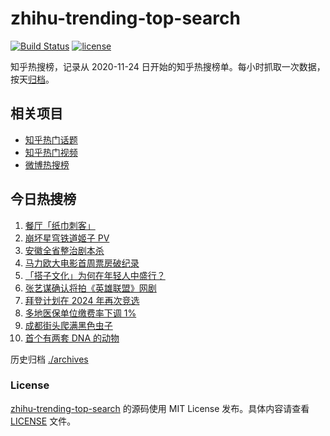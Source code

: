# zhihu-trending-top-search

[![Build Status](https://github.com/justjavac/zhihu-trending-top-search/workflows/ci/badge.svg?branch=main)](https://github.com/justjavac/zhihu-trending-top-search/actions)
[![license](https://img.shields.io/github/license/justjavac/zhihu-trending-top-search)](https://github.com/justjavac/zhihu-trending-top-search/blob/main/LICENSE)

知乎热搜榜，记录从 2020-11-24 日开始的知乎热搜榜单。每小时抓取一次数据，按天[归档](./archives)。

## 相关项目

- [知乎热门话题](https://github.com/justjavac/zhihu-trending-hot-questions)
- [知乎热门视频](https://github.com/justjavac/zhihu-trending-hot-video)
- [微博热搜榜](https://github.com/justjavac/weibo-trending-hot-search)

## 今日热搜榜

<!-- BEGIN -->
<!-- 最后更新时间 Tue Apr 11 2023 08:37:45 GMT+0800 (China Standard Time) -->

1. [餐厅「纸巾刺客」](https://www.zhihu.com/search?q=%E9%A4%90%E5%8E%85%E3%80%8C%E7%BA%B8%E5%B7%BE%E5%88%BA%E5%AE%A2%E3%80%8D)
1. [崩坏星穹铁道姬子 PV](https://www.zhihu.com/search?q=%E5%B4%A9%E5%9D%8F%E6%98%9F%E7%A9%B9%E9%93%81%E9%81%93%E5%A7%AC%E5%AD%90%20PV)
1. [安徽全省整治剧本杀](https://www.zhihu.com/search?q=%E5%AE%89%E5%BE%BD%E5%85%A8%E7%9C%81%E6%95%B4%E6%B2%BB%E5%89%A7%E6%9C%AC%E6%9D%80)
1. [马力欧大电影首周票房破纪录](https://www.zhihu.com/search?q=%E9%A9%AC%E5%8A%9B%E6%AC%A7%E5%A4%A7%E7%94%B5%E5%BD%B1%E9%A6%96%E5%91%A8%E7%A5%A8%E6%88%BF%E7%A0%B4%E7%BA%AA%E5%BD%95)
1. [「搭子文化」为何在年轻人中盛行？](https://www.zhihu.com/search?q=%E3%80%8C%E6%90%AD%E5%AD%90%E6%96%87%E5%8C%96%E3%80%8D%E4%B8%BA%E4%BD%95%E5%9C%A8%E5%B9%B4%E8%BD%BB%E4%BA%BA%E4%B8%AD%E7%9B%9B%E8%A1%8C%EF%BC%9F)
1. [张艺谋确认将拍《英雄联盟》网剧](https://www.zhihu.com/search?q=%E5%BC%A0%E8%89%BA%E8%B0%8B%E7%A1%AE%E8%AE%A4%E5%B0%86%E6%8B%8D%E3%80%8A%E8%8B%B1%E9%9B%84%E8%81%94%E7%9B%9F%E3%80%8B%E7%BD%91%E5%89%A7)
1. [拜登计划在 2024 年再次竞选](https://www.zhihu.com/search?q=%E6%8B%9C%E7%99%BB%E8%AE%A1%E5%88%92%E5%9C%A8%202024%20%E5%B9%B4%E5%86%8D%E6%AC%A1%E7%AB%9E%E9%80%89)
1. [多地医保单位缴费率下调 1%](https://www.zhihu.com/search?q=%E5%A4%9A%E5%9C%B0%E5%8C%BB%E4%BF%9D%E5%8D%95%E4%BD%8D%E7%BC%B4%E8%B4%B9%E7%8E%87%E4%B8%8B%E8%B0%83%201%25)
1. [成都街头爬满黑色虫子](https://www.zhihu.com/search?q=%E6%88%90%E9%83%BD%E8%A1%97%E5%A4%B4%E7%88%AC%E6%BB%A1%E9%BB%91%E8%89%B2%E8%99%AB%E5%AD%90)
1. [首个有两套 DNA 的动物](https://www.zhihu.com/search?q=%E9%A6%96%E4%B8%AA%E6%9C%89%E4%B8%A4%E5%A5%97%20DNA%20%E7%9A%84%E5%8A%A8%E7%89%A9)

<!-- END -->

历史归档 [./archives](./archives)

### License

[zhihu-trending-top-search](https://github.com/justjavac/zhihu-trending-top-search) 的源码使用 MIT License
发布。具体内容请查看 [LICENSE](./LICENSE) 文件。
